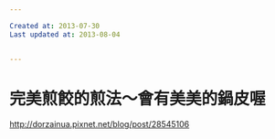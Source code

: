 ```yaml
---

Created at: 2013-07-30
Last updated at: 2013-08-04


---
```


# 完美煎餃的煎法～會有美美的鍋皮喔


<http://dorzainua.pixnet.net/blog/post/28545106>

